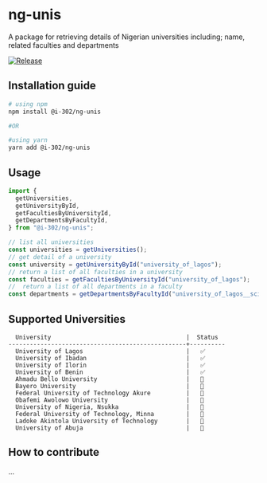 # ng-unis

A package for retrieving details of Nigerian universities including; name, related faculties and departments

[![Release](https://github.com/ize-302/ng-unis/actions/workflows/release.yml/badge.svg?branch=main)](https://github.com/ize-302/ng-unis/actions/workflows/release.yml)

## Installation guide

```sh
# using npm
npm install @i-302/ng-unis

#OR

#using yarn
yarn add @i-302/ng-unis
```

## Usage

```js
import {
  getUniversities,
  getUniversityById,
  getFacultiesByUniversityId,
  getDepartmentsByFacultyId,
} from "@i-302/ng-unis";

// list all universities
const universities = getUniversities();
// get detail of a university
const university = getUniversityById("university_of_lagos");
// return a list of all faculties in a university
const faculties = getFacultiesByUniversityId("university_of_lagos");
//  return a list of all departments in a faculty
const departments = getDepartmentsByFacultyId("university_of_lagos__sciences");
```

## Supported Universities

```
  University                                      |  Status
--------------------------------------------------+----------
  University of Lagos                             |   ✅
  University of Ibadan                            |   ✅
  University of Ilorin                            |   ✅
  University of Benin                             |   ✅
  Ahmadu Bello University                         |   🚧
  Bayero University                               |   🚧
  Federal University of Technology Akure          |   🚧
  Obafemi Awolowo University                      |   🚧
  University of Nigeria, Nsukka                   |   🚧
  Federal University of Technology, Minna         |   🚧
  Ladoke Akintola University of Technology        |   🚧
  University of Abuja                             |   🚧
```

## How to contribute

...
